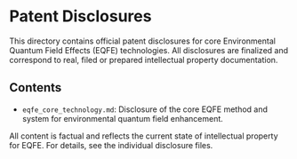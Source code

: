 # Patent Disclosures

This directory contains official patent disclosures for core Environmental Quantum Field Effects (EQFE) technologies. All disclosures are finalized and correspond to real, filed or prepared intellectual property documentation.

## Contents

- `eqfe_core_technology.md`: Disclosure of the core EQFE method and system for environmental quantum field enhancement.

All content is factual and reflects the current state of intellectual property for EQFE. For details, see the individual disclosure files.
